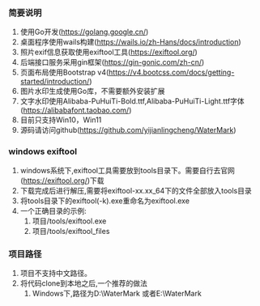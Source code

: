 ### 简要说明
 1. 使用Go开发(https://golang.google.cn/)
 2. 桌面程序使用wails构建(https://wails.io/zh-Hans/docs/introduction)
 3. 照片exif信息获取使用exiftool工具(https://exiftool.org/)
 4. 后端接口服务采用gin框架(https://gin-gonic.com/zh-cn/)
 5. 页面布局使用Bootstrap v4(https://v4.bootcss.com/docs/getting-started/introduction/)
 6. 图片水印生成使用Go库，不需要额外安装扩展
 7. 文字水印使用Alibaba-PuHuiTi-Bold.ttf,Alibaba-PuHuiTi-Light.ttf字体(https://alibabafont.taobao.com/)
 8. 目前只支持Win10，Win11
 9. 源码请访问github(https://github.com/yijianlingcheng/WaterMark)

### windows exiftool
 1. windows系统下,exiftool工具需要放到tools目录下。需要自行去官网(https://exiftool.org/)下载
 2. 下载完成后进行解压,需要将exiftool-xx.xx_64下的文件全部放入tools目录
 3. 将tools目录下的exiftool(-k).exe重命名为exiftool.exe
 4. 一个正确目录的示例: 
    1. 项目/tools/exiftool.exe
    2. 项目/tools/exiftool_files


### 项目路径
 1. 项目不支持中文路径。
 2. 将代码clone到本地之后,一个推荐的做法
    1. Windows下,路径为D:\WaterMark 或者E:\WaterMark
